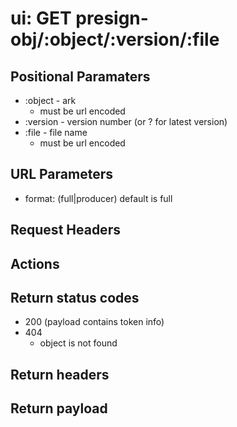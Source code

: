 # ui: GET presign-obj/:object/:version/:file

## Positional Paramaters
- :object - ark
  - must be url encoded
- :version - version number (or ? for latest version)
- :file - file name
  - must be url encoded

## URL Parameters
- format: (full|producer) default is full

## Request Headers

## Actions

## Return status codes
- 200 (payload contains token info)
- 404
  - object is not found

## Return headers

## Return payload
